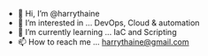 - 👋 Hi, I’m @harrythaine
- 👀 I’m interested in ... DevOps, Cloud & automation
- 🌱 I’m currently learning ... IaC and Scripting
- 📫 How to reach me ... harrythaine@gmail.com

<!---
harrythaine/harrythaine is a ✨ special ✨ repository because its `README.md` (this file) appears on your GitHub profile.
You can click the Preview link to take a look at your changes.
--->

